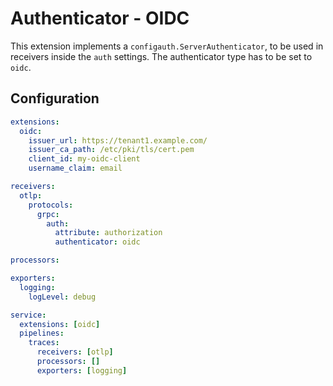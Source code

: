 # Authenticator - OIDC

This extension implements a `configauth.ServerAuthenticator`, to be used in receivers inside the `auth` settings. The authenticator type has to be set to `oidc`.

## Configuration

```yaml
extensions:
  oidc:
    issuer_url: https://tenant1.example.com/
    issuer_ca_path: /etc/pki/tls/cert.pem
    client_id: my-oidc-client
    username_claim: email

receivers:
  otlp:
    protocols:
      grpc:
        auth:
          attribute: authorization
          authenticator: oidc

processors:

exporters:
  logging:
    logLevel: debug

service:
  extensions: [oidc]
  pipelines:
    traces:
      receivers: [otlp]
      processors: []
      exporters: [logging]
```